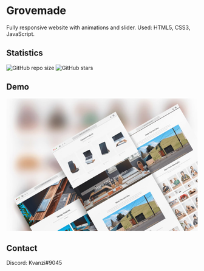 # Grovemade
Fully responsive website with animations and slider. Used: HTML5, CSS3, JavaScript.

## Statistics
![GitHub repo size](https://img.shields.io/github/repo-size/Kvanzi/grovemade)
![GitHub stars](https://img.shields.io/github/stars/Kvanzi/grovemade?style=social)

## Demo

![Kvanzi-portfloio](./website-previews/preview.jpg "Demo")

## Contact

Discord: Kvanzi#9045
